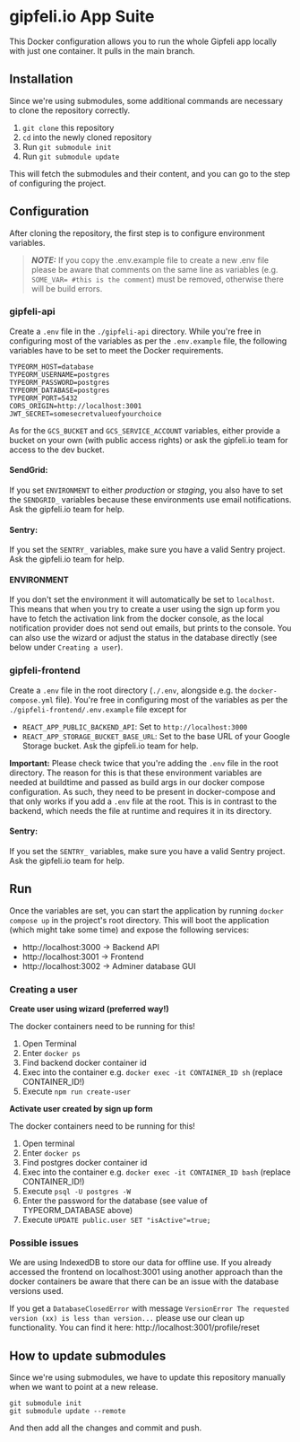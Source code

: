 # gipfeli.io App Suite

This Docker configuration allows you to run the whole Gipfeli app locally with just one container. It pulls in the main branch.

## Installation

Since we're using submodules, some additional commands are necessary to clone the repository correctly.

1. `git clone` this repository
2. `cd` into the newly cloned repository
3. Run `git submodule init`
4. Run `git submodule update`

This will fetch the submodules and their content, and you can go to the step of configuring the project.

## Configuration

After cloning the repository, the first step is to configure environment variables.


> **_NOTE:_** If you copy the .env.example file to create a new .env file please be aware that comments on the same
> line as variables (e.g. `SOME_VAR= #this is the comment`) must be removed, otherwise there will be build errors.


### gipfeli-api

Create a `.env` file in the `./gipfeli-api` directory. While you're free in configuring most of the variables as per the `.env.example` file, the following variables have to be set to meet the Docker requirements.

```
TYPEORM_HOST=database
TYPEORM_USERNAME=postgres
TYPEORM_PASSWORD=postgres
TYPEORM_DATABASE=postgres
TYPEORM_PORT=5432
CORS_ORIGIN=http://localhost:3001
JWT_SECRET=somesecretvalueofyourchoice
```

As for the `GCS_BUCKET` and `GCS_SERVICE_ACCOUNT` variables, either provide a bucket on your own (with public access rights) or ask the gipfeli.io team for access to the dev bucket.

#### SendGrid: 
If you set `ENVIRONMENT` to either *production* or *staging*, you also have to set the `SENDGRID_` variables because these environments use email notifications. Ask the gipfeli.io team for help.

#### Sentry:
If you set the `SENTRY_` variables, make sure you have a valid Sentry project. Ask the gipfeli.io team for help.

#### ENVIRONMENT 
If you don't set the environment it will automatically be set to `localhost`. 
This means that when you try to create a user using the sign up form you have to fetch the activation link from the docker console, as the local notification provider does not send out emails, but prints to the console. You can also use the wizard or adjust the status in the database directly (see below under `Creating a user`).

### gipfeli-frontend

Create a `.env` file in the root directory (`./.env`, alongside e.g. the `docker-compose.yml` file). You're free in configuring most of the variables as per the `./gipfeli-frontend/.env.example` file except for

* `REACT_APP_PUBLIC_BACKEND_API`: Set to `http://localhost:3000`
* `REACT_APP_STORAGE_BUCKET_BASE_URL`: Set to the base URL of your Google Storage bucket. Ask the gipfeli.io team for help.

**Important:** Please check twice that you're adding the `.env` file in the root directory. The reason for this is that these environment variables are needed at buildtime and passed as build args in our docker compose configuration. As such, they need to be present in docker-compose and that only works if  you add a `.env` file at the root. This is in contrast to the backend, which needs the file at runtime and requires it in its directory.

#### Sentry:
If you set the `SENTRY_` variables, make sure you have a valid Sentry project. Ask the gipfeli.io team for help.

## Run

Once the variables are set, you can start the application by running `docker compose up` in the project's root directory. This will boot the application (which might take some time) and expose the following services:

* http://localhost:3000 -> Backend API
* http://localhost:3001 -> Frontend
* http://localhost:3002 -> Adminer database GUI

### Creating a user
**Create user using wizard (preferred way!)**

The docker containers need to be running for this!
1. Open Terminal
2. Enter `docker ps`
3. Find backend docker container id
4. Exec into the container e.g. `docker exec -it CONTAINER_ID sh` (replace CONTAINER_ID!)
5. Execute `npm run create-user`

**Activate user created by sign up form**

The docker containers need to be running for this!
1. Open terminal
2. Enter `docker ps`
3. Find postgres docker container id
4. Exec into the container e.g. `docker exec -it CONTAINER_ID bash` (replace CONTAINER_ID!)
5. Execute `psql -U postgres -W`
6. Enter the password for the database (see value of TYPEORM_DATABASE above)
7. Execute `UPDATE public.user SET "isActive"=true;`

### Possible issues
We are using IndexedDB to store our data for offline use. If you already accessed the frontend on localhost:3001 using another approach than 
the docker containers be aware that there can be an issue with the database versions used. 

If you get a `DatabaseClosedError` with message `VersionError The requested version (xx) is less than version...` please use our clean up functionality.
You can find it here: http://localhost:3001/profile/reset

## How to update submodules

Since we're using submodules, we have to update this repository manually when we want to point at a new release.

```
git submodule init
git submodule update --remote
```

And then add all the changes and commit and push.
